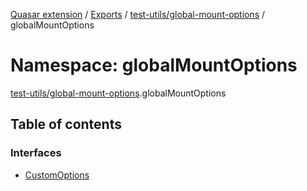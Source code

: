 [Quasar extension](../index.md) / [Exports](../modules.md) / [test-utils/global-mount-options](test_utils_global_mount_options.md) / globalMountOptions

# Namespace: globalMountOptions

[test-utils/global-mount-options](test_utils_global_mount_options.md).globalMountOptions

## Table of contents

### Interfaces

- [CustomOptions](../interfaces/test_utils_global_mount_options.globalMountOptions.CustomOptions.md)
